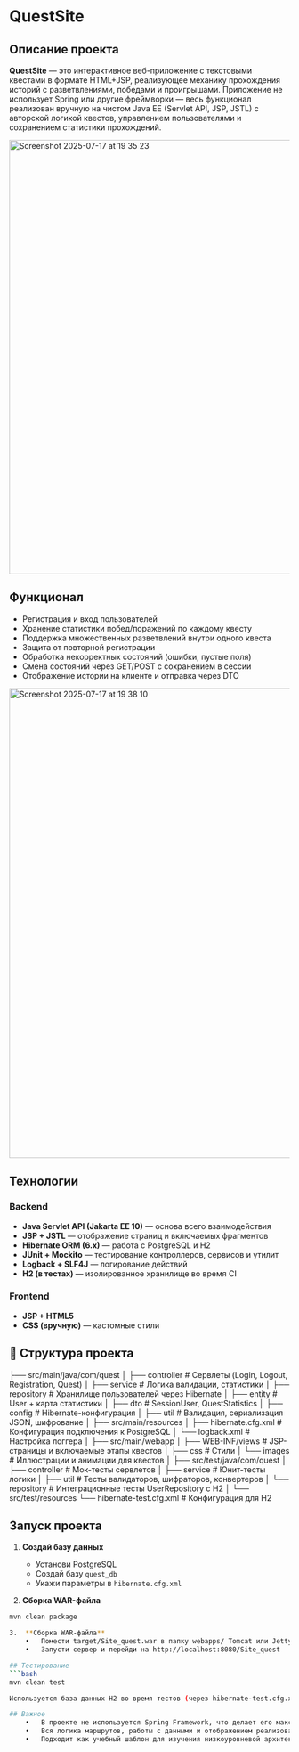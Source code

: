 # QuestSite

## Описание проекта
**QuestSite** — это интерактивное веб-приложение с текстовыми квестами в формате HTML+JSP, реализующее механику прохождения историй с разветвлениями, победами и проигрышами. Приложение не использует Spring или другие фреймворки — весь функционал реализован вручную на чистом Java EE (Servlet API, JSP, JSTL) с авторской логикой квестов, управлением пользователями и сохранением статистики прохождений.

<img width="1512" height="780" alt="Screenshot 2025-07-17 at 19 35 23" src="https://github.com/user-attachments/assets/f112e638-807f-49d0-8671-387c1c88d34a" />

## Функционал
- Регистрация и вход пользователей
- Хранение статистики побед/поражений по каждому квесту
- Поддержка множественных разветвлений внутри одного квеста
- Защита от повторной регистрации
- Обработка некорректных состояний (ошибки, пустые поля)
- Смена состояний через GET/POST с сохранением в сессии
- Отображение истории на клиенте и отправка через DTO

<img width="1511" height="844" alt="Screenshot 2025-07-17 at 19 38 10" src="https://github.com/user-attachments/assets/d3e38959-dcf5-4770-a32b-c1572d4c04f1" />


## Технологии
### Backend
- **Java Servlet API (Jakarta EE 10)** — основа всего взаимодействия
- **JSP + JSTL** — отображение страниц и включаемых фрагментов
- **Hibernate ORM (6.x)** — работа с PostgreSQL и H2
- **JUnit + Mockito** — тестирование контроллеров, сервисов и утилит
- **Logback + SLF4J** — логирование действий
- **H2 (в тестах)** — изолированное хранилище во время CI

### Frontend
- **JSP + HTML5**
- **CSS (вручную)** — кастомные стили

## 📂 Структура проекта

├── src/main/java/com/quest
│   ├── controller          # Сервлеты (Login, Logout, Registration, Quest)
│   ├── service             # Логика валидации, статистики
│   ├── repository          # Хранилище пользователей через Hibernate
│   ├── entity              # User + карта статистики
│   ├── dto                 # SessionUser, QuestStatistics
│   ├── config              # Hibernate-конфигурация
│   ├── util                # Валидация, сериализация JSON, шифрование
│
├── src/main/resources
│   ├── hibernate.cfg.xml   # Конфигурация подключения к PostgreSQL
│   └── logback.xml         # Настройка логгера
│
├── src/main/webapp
│   ├── WEB-INF/views       # JSP-страницы и включаемые этапы квестов
│   ├── css                 # Стили
│   └── images              # Иллюстрации и анимации для квестов
│
├── src/test/java/com/quest
│   ├── controller          # Мок-тесты сервлетов
│   ├── service             # Юнит-тесты логики
│   ├── util                # Тесты валидаторов, шифраторов, конвертеров
│   └── repository          # Интеграционные тесты UserRepository с H2
│
└── src/test/resources
└── hibernate-test.cfg.xml  # Конфигурация для H2

## Запуск проекта
1. **Создай базу данных**
   - Установи PostgreSQL
   - Создай базу `quest_db`
   - Укажи параметры в `hibernate.cfg.xml`

2. **Сборка WAR-файла**
```bash
mvn clean package

3.	**Сборка WAR-файла**
	•	Помести target/Site_quest.war в папку webapps/ Tomcat или Jetty
	•	Запусти сервер и перейди на http://localhost:8080/Site_quest

## Тестирование
```bash
mvn clean test

Используется база данных H2 во время тестов (через hibernate-test.cfg.xml), основная PostgreSQL не затрагивается.

## Важное
	•	В проекте не используется Spring Framework, что делает его максимально лёгким и ручным.
	•	Вся логика маршрутов, работы с данными и отображением реализована через чистые сервлеты, JSP и Hibernate ORM.
	•	Подходит как учебный шаблон для изучения низкоуровневой архитектуры веб-приложений на Java.
